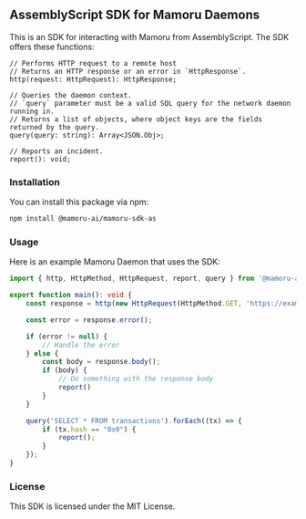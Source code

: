 ## AssemblyScript SDK for Mamoru Daemons

This is an SDK for interacting with Mamoru from AssemblyScript.
The SDK offers these functions:

```
// Performs HTTP request to a remote host
// Returns an HTTP response or an error in `HttpResponse`.
http(request: HttpRequest): HttpResponse;

// Queries the daemon context.
// `query` parameter must be a valid SQL query for the network daemon running in.
// Returns a list of objects, where object keys are the fields returned by the query.
query(query: string): Array<JSON.Obj>;

// Reports an incident.
report(): void;
```

### Installation

You can install this package via npm:

```bash
npm install @mamoru-ai/mamoru-sdk-as
```

### Usage

Here is an example Mamoru Daemon that uses the SDK:

```typescript
import { http, HttpMethod, HttpRequest, report, query } from '@mamoru-ai/mamoru-sdk-as/assembly';

export function main(): void {
    const response = http(new HttpRequest(HttpMethod.GET, 'https://example.com'));

    const error = response.error();

    if (error != null) {
        // Handle the error
    } else {
        const body = response.body();
        if (body) {
            // Do something with the response body
            report()
        }
    }

    query('SELECT * FROM transactions').forEach((tx) => {
        if (tx.hash == "0x0") {
            report();
        }
    });
}

```

### License

This SDK is licensed under the MIT License.
